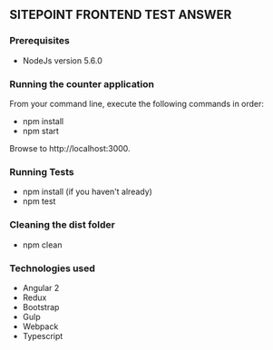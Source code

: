 ## SITEPOINT FRONTEND TEST ANSWER

### Prerequisites


- NodeJs version 5.6.0


### Running the counter application

From your command line, execute the following commands in order:

- npm install
- npm start

Browse to http://localhost:3000.

### Running Tests

- npm install (if you haven't already)
- npm test

### Cleaning the dist folder

- npm clean

### Technologies used

- Angular 2
- Redux
- Bootstrap
- Gulp
- Webpack
- Typescript